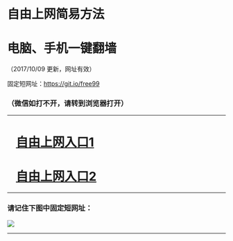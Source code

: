 ﻿# 自由上网简易方法

# 电脑、手机一键翻墙

（2017/10/09 更新，网址有效）

固定短网址：https://git.io/free99

### （微信如打不开，请转到浏览器打开）


***





# &nbsp;&nbsp; <a href="http://ft237522690.fwq-tz-1001.info/fwqtz01.html?t=10090014173 " target="_blank">自由上网入口1</a>
# &nbsp;&nbsp; <a href="http://ft2608023657.fwq-tz-1002.info/fwqtz02.html?t=100900131424 " target="_blank">自由上网入口2</a>
***

### 请记住下图中固定短网址：

<img src="https://s3-us-west-2.amazonaws.com/fwq-1001/yjfq-20170905okok.png" /> 


***

